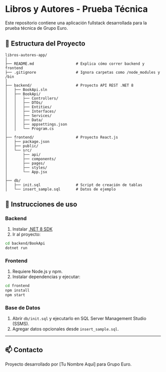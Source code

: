 # Libros y Autores - Prueba Técnica

Este repositorio contiene una aplicación fullstack desarrollada para la prueba técnica de Grupo Euro.

## 🧠 Estructura del Proyecto

```
libros-autores-app/
│
├── README.md                   # Explica cómo correr backend y frontend
├── .gitignore                  # Ignora carpetas como /node_modules y /bin
│
├── backend/                    # Proyecto API REST .NET 8
│   ├── BookApi.sln
│   ├── BookApi/
│   │   ├── Controllers/
│   │   ├── DTOs/
│   │   ├── Entities/
│   │   ├── Interfaces/
│   │   ├── Services/
│   │   ├── Data/
│   │   ├── appsettings.json
│   │   └── Program.cs
│
├── frontend/                   # Proyecto React.js
│   ├── package.json
│   ├── public/
│   └── src/
│       ├── api/
│       ├── components/
│       ├── pages/
│       ├── styles/
│       └── App.jsx
│
├── db/
│   ├── init.sql                # Script de creación de tablas
│   └── insert_sample.sql       # Datos de ejemplo
```

## 🚀 Instrucciones de uso

### Backend

1. Instalar [.NET 8 SDK](https://dotnet.microsoft.com/en-us/download/dotnet/8.0)
2. Ir al proyecto:
```bash
cd backend/BookApi
dotnet run
```

### Frontend

1. Requiere Node.js y npm.
2. Instalar dependencias y ejecutar:
```bash
cd frontend
npm install
npm start
```

### Base de Datos

1. Abrir `db/init.sql` y ejecutarlo en SQL Server Management Studio (SSMS).
2. Agregar datos opcionales desde `insert_sample.sql`.

---

## 📫 Contacto

Proyecto desarrollado por [Tu Nombre Aquí] para Grupo Euro.
